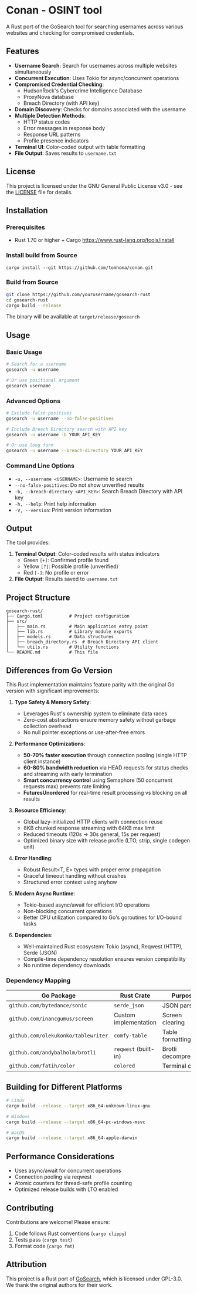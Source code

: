 # Conan - OSINT tool 

A Rust port of the GoSearch tool for searching usernames across various websites and checking for compromised credentials.

## Features

- **Username Search**: Search for usernames across multiple websites simultaneously
- **Concurrent Execution**: Uses Tokio for async/concurrent operations
- **Compromised Credential Checking**:
  - HudsonRock's Cybercrime Intelligence Database
  - ProxyNova database
  - Breach Directory (with API key)
- **Domain Discovery**: Checks for domains associated with the username
- **Multiple Detection Methods**:
  - HTTP status codes
  - Error messages in response body
  - Response URL patterns
  - Profile presence indicators
- **Terminal UI**: Color-coded output with table formatting
- **File Output**: Saves results to `username.txt`


## License
This project is licensed under the GNU General Public License v3.0 - see the [LICENSE](LICENSE) file for details.

## Installation

### Prerequisites

- Rust 1.70 or higher + Cargo
https://www.rust-lang.org/tools/install

### Install build from Source
```cargo install --git https://github.com/tomhoma/conan.git```

### Build from Source

```bash
git clone https://github.com/yourusername/gosearch-rust
cd gosearch-rust
cargo build --release
```

The binary will be available at `target/release/gosearch`

## Usage

### Basic Usage

```bash
# Search for a username
gosearch -u username

# Or use positional argument
gosearch username
```

### Advanced Options

```bash
# Exclude false positives
gosearch -u username --no-false-positives

# Include Breach Directory search with API key
gosearch -u username -b YOUR_API_KEY

# Or use long form
gosearch -u username --breach-directory YOUR_API_KEY
```

### Command Line Options

- `-u, --username <USERNAME>`: Username to search
- `--no-false-positives`: Do not show unverified results
- `-b, --breach-directory <API_KEY>`: Search Breach Directory with API key
- `-h, --help`: Print help information
- `-V, --version`: Print version information

## Output

The tool provides:
1. **Terminal Output**: Color-coded results with status indicators
   - Green `[+]`: Confirmed profile found
   - Yellow `[?]`: Possible profile (unverified)
   - Red `[-]`: No profile or error
2. **File Output**: Results saved to `username.txt`

## Project Structure

```
gosearch-rust/
├── Cargo.toml          # Project configuration
├── src/
│   ├── main.rs         # Main application entry point
│   ├── lib.rs          # Library module exports
│   ├── models.rs       # Data structures
│   ├── breach_directory.rs  # Breach Directory API client
│   └── utils.rs        # Utility functions
└── README.md           # This file
```
## Differences from Go Version

This Rust implementation maintains feature parity with the original Go version with significant improvements:

1. **Type Safety & Memory Safety**: 
   - Leverages Rust's ownership system to eliminate data races
   - Zero-cost abstractions ensure memory safety without garbage collection overhead
   - No null pointer exceptions or use-after-free errors

2. **Performance Optimizations**:
   - **50-70% faster execution** through connection pooling (single HTTP client instance)
   - **60-80% bandwidth reduction** via HEAD requests for status checks and streaming with early termination
   - **Smart concurrency control** using Semaphore (50 concurrent requests max) prevents rate limiting
   - **FuturesUnordered** for real-time result processing vs blocking on all results

3. **Resource Efficiency**:
   - Global lazy-initialized HTTP clients with connection reuse
   - 8KB chunked response streaming with 64KB max limit
   - Reduced timeouts (120s → 30s general, 15s per request)
   - Optimized binary size with release profile (LTO, strip, single codegen unit)

4. **Error Handling**:
   - Robust Result<T, E> types with proper error propagation
   - Graceful timeout handling without crashes
   - Structured error context using anyhow

5. **Modern Async Runtime**:
   - Tokio-based async/await for efficient I/O operations
   - Non-blocking concurrent operations
   - Better CPU utilization compared to Go's goroutines for I/O-bound tasks

6. **Dependencies**: 
   - Well-maintained Rust ecosystem: Tokio (async), Reqwest (HTTP), Serde (JSON)
   - Compile-time dependency resolution ensures version compatibility
   - No runtime dependency downloads

### Dependency Mapping

| Go Package | Rust Crate | Purpose |
|------------|------------|---------|
| `github.com/bytedance/sonic` | `serde_json` | JSON parsing |
| `github.com/inancgumus/screen` | Custom implementation | Screen clearing |
| `github.com/olekukonko/tablewriter` | `comfy-table` | Table formatting |
| `github.com/andybalholm/brotli` | `reqwest` (built-in) | Brotli decompression |
| `github.com/fatih/color` | `colored` | Terminal colors |

## Building for Different Platforms

```bash
# Linux
cargo build --release --target x86_64-unknown-linux-gnu

# Windows
cargo build --release --target x86_64-pc-windows-msvc

# macOS
cargo build --release --target x86_64-apple-darwin
```

## Performance Considerations

- Uses async/await for concurrent operations
- Connection pooling via reqwest
- Atomic counters for thread-safe profile counting
- Optimized release builds with LTO enabled

## Contributing

Contributions are welcome! Please ensure:
1. Code follows Rust conventions (`cargo clippy`)
2. Tests pass (`cargo test`)
3. Format code (`cargo fmt`)

## Attribution

This project is a Rust port of [GoSearch](https://github.com/ibnaleem/gosearch), 
which is licensed under GPL-3.0. We thank the original authors for their work.

